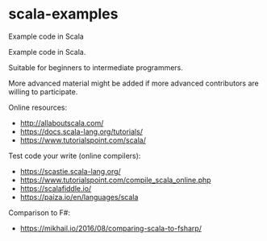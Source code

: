 # scala-examples
Example code in Scala

Example code in Scala.

Suitable for beginners to intermediate programmers.

More advanced material might be added if more advanced contributors are willing to participate.

Online resources:

* http://allaboutscala.com/
* https://docs.scala-lang.org/tutorials/
* https://www.tutorialspoint.com/scala/


Test code your write (online compilers):
* https://scastie.scala-lang.org/
* https://www.tutorialspoint.com/compile_scala_online.php
* https://scalafiddle.io/
* https://paiza.io/en/languages/scala

Comparison to F#:
* https://mikhail.io/2016/08/comparing-scala-to-fsharp/
